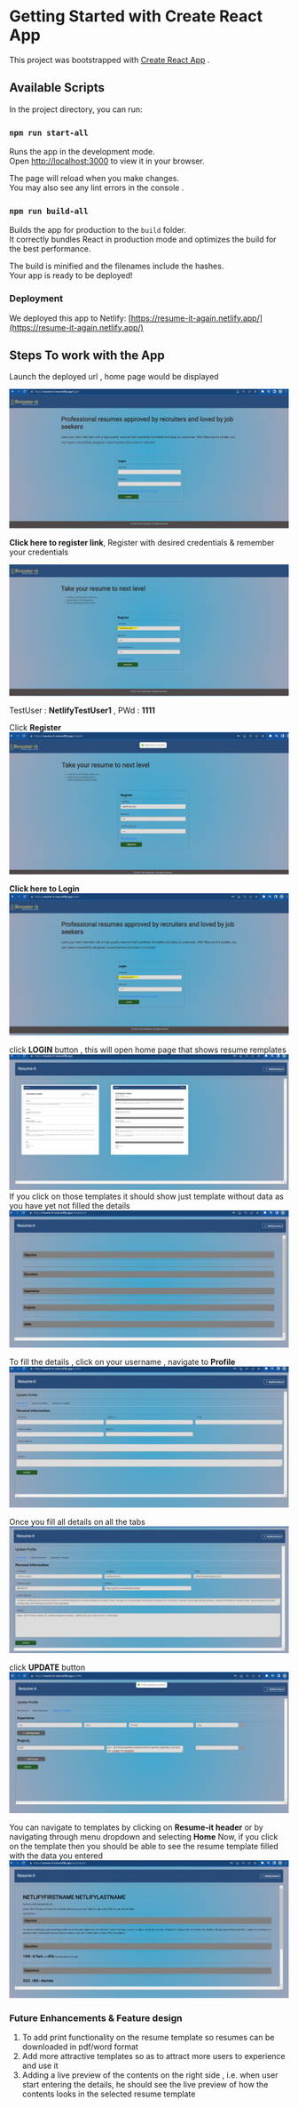 # Getting Started with Create React App

This project was bootstrapped with [Create React App](https://github.com/facebook/create-react-app) . 

## Available Scripts

In the project directory, you can run:

### `npm run start-all`

Runs the app in the development mode.\
Open [http://localhost:3000](http://localhost:3000) to view it in your browser.

The page will reload when you make changes.\
You may also see any lint errors in the console .

### `npm run build-all`

Builds the app for production to the `build` folder.\
It correctly bundles React in production mode and optimizes the build for the best performance.

The build is minified and the filenames include the hashes.\
Your app is ready to be deployed!

### Deployment

We deployed this app to Netlify: [https://resume-it-again.netlify.app/](https://resume-it-again.netlify.app/)

## Steps To work with the App

Launch the deployed url , home page would be displayed

![Alt text](image.png)

**Click here to register link**, Register with desired credentials & remember your credentials

![Alt text](image-1.png)

TestUser : **NetlifyTestUser1** , PWd :  **1111**

Click **Register**
![Alt text](image-2.png)

 **Click here to Login**
 ![Alt text](image-3.png)

 click **LOGIN** button
 , this will open home page that shows resume remplates
 ![Alt text](image-4.png) 
 If you click on those templates it should show just template without data as you have yet not filled the details
 ![Alt text](image-5.png)
 
 To fill the details , click on your username , navigate to **Profile**
 ![Alt text](image-6.png)

 Once you fill all details on all the tabs
 ![Alt text](image-7.png)

 click **UPDATE** button
 ![Alt text](image-8.png)

 You can navigate to templates by clicking on **Resume-it header** or by navigating through menu dropdown and selecting **Home**
 Now, if you click on the template then you should be able to see the resume template filled with the data you entered
 ![Alt text](image-9.png)


### Future Enhancements & Feature design

1.  To add print functionality on the resume template so resumes can be downloaded in pdf/word format
2.  Add more attractive templates so as to attract more users to experience and use it
3. Adding a live preview of the contents on the right side , i.e. when user start entering the details, he should see the live preview of how the contents looks in the selected resume template 



